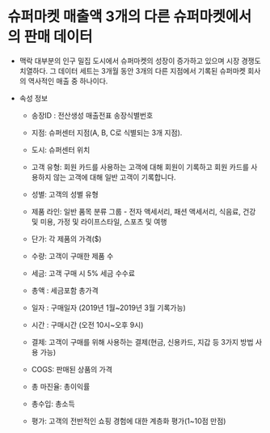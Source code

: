 # 슈퍼마켓 매출액 3개의 다른 슈퍼마켓에서의 판매 데이터
* 맥락
대부분의 인구 밀집 도시에서 슈퍼마켓의 성장이 증가하고 있으며 시장 경쟁도 치열하다. 그 데이터 세트는 3개월 동안 3개의 다른 지점에서 기록된 슈퍼마켓 회사의 역사적인 매출 중 하나이다.

* 속성 정보
  * 송장ID : 전산생성 매출전표 송장식별번호
  * 지점: 슈퍼센터 지점(A, B, C로 식별되는 3개 지점).
  * 도시: 슈퍼센터 위치
  * 고객 유형: 회원 카드를 사용하는 고객에 대해 회원이 기록하고 회원 카드를 사용하지 않는 고객에 대해 일반 고객이 기록합니다.
  * 성별: 고객의 성별 유형

  * 제품 라인: 일반 품목 분류 그룹 - 전자 액세서리, 패션 액세서리, 식음료, 건강 및 미용, 가정 및 라이프스타일, 스포츠 및 여행

  * 단가: 각 제품의 가격($)

  * 수량: 고객이 구매한 제품 수

  * 세금: 고객 구매 시 5% 세금 수수료

  * 총액 : 세금포함 총가격

  * 일자 : 구매일자 (2019년 1월~2019년 3월 기록가능)

  * 시간 : 구매시간 (오전 10시~오후 9시)

  * 결제: 고객이 구매를 위해 사용하는 결제(현금, 신용카드, 지갑 등 3가지 방법 사용 가능)

  * COGS: 판매된 상품의 가격

  * 총 마진율: 총이익률

  * 총수입: 총소득

  * 평가: 고객의 전반적인 쇼핑 경험에 대한 계층화 평가(1~10점 만점)

